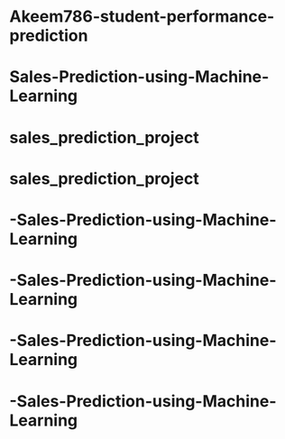 # Akeem786-student-performance-prediction
# Sales-Prediction-using-Machine-Learning
# sales_prediction_project
# sales_prediction_project
# -Sales-Prediction-using-Machine-Learning
# -Sales-Prediction-using-Machine-Learning
# -Sales-Prediction-using-Machine-Learning
# -Sales-Prediction-using-Machine-Learning
